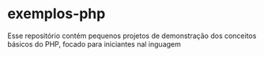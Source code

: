 # exemplos-php
Esse repositório contém pequenos projetos de demonstração dos conceitos básicos do PHP, focado para iniciantes nal inguagem
